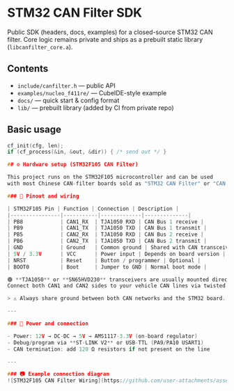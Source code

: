 # STM32 CAN Filter SDK

Public SDK (headers, docs, examples) for a closed-source STM32 CAN filter.
Core logic remains private and ships as a prebuilt static library (`libcanfilter_core.a`).

## Contents
- `include/canfilter.h` — public API
- `examples/nucleo_f411re/` — CubeIDE-style example
- `docs/` — quick start & config format
- `lib/` — prebuilt library (added by CI from private repo)

## Basic usage
```c
cf_init(cfg, len);
if (cf_process(&in, &out, &dir)) { /* send out */ }

## ⚙️ Hardware setup (STM32F105 CAN Filter)

This project runs on the STM32F105 microcontroller and can be used
with most Chinese CAN-filter boards sold as "STM32 CAN Filter" or "CAN Gateway".

### 📡 Pinout and wiring

| STM32F105 Pin | Function | Connection | Description |
|----------------|-----------|-------------|--------------|
| PB8            | CAN1_RX  | TJA1050 RXD | CAN Bus 1 receive |
| PB9            | CAN1_TX  | TJA1050 TXD | CAN Bus 1 transmit |
| PB5            | CAN2_RX  | TJA1050 RXD | CAN Bus 2 receive |
| PB6            | CAN2_TX  | TJA1050 TXD | CAN Bus 2 transmit |
| GND            | Ground   | Common ground | Shared with CAN transceivers |
| 5V / 3.3V      | VCC      | Power input | Depends on board version |
| NRST           | Reset    | Button / programmer | Optional |
| BOOT0          | Boot     | Jumper to GND | Normal boot mode |

🟢 **TJA1050** or **SN65HVD230** transceivers are usually mounted directly on the board.  
Connect both CAN1 and CAN2 sides to your vehicle CAN lines via twisted pair cables (CAN_H / CAN_L).

> ⚠️ Always share ground between both CAN networks and the STM32 board.

---

### 🔌 Power and connection

- Power: 12V → DC-DC → 5V → AMS1117-3.3V (on-board regulator)
- Debug/program via **ST-LINK V2** or USB-TTL (PA9/PA10 USART1)
- CAN termination: add 120 Ω resistors if not present on the line

---

### 📷 Example connection diagram
![STM32F105 CAN Filter Wiring](https://github.com/user-attachments/assets/f9c2411a-159a-41d5-8803-233fb4f8d1c7)



